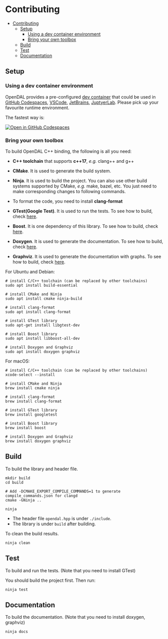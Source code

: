 # Contributing

- [Contributing](#contributing)
  - [Setup](#setup)
    - [Using a dev container environment](#using-a-dev-container-environment)
    - [Bring your own toolbox](#bring-your-own-toolbox)
  - [Build](#build)
  - [Test](#test)
  - [Documentation](#documentation)

## Setup

### Using a dev container environment

OpenDAL provides a pre-configured [dev container](https://containers.dev/) that could be used in [GitHub Codespaces](https://github.com/features/codespaces), [VSCode](https://code.visualstudio.com/), [JetBrains](https://www.jetbrains.com/remote-development/gateway/), [JuptyerLab](https://jupyterlab.readthedocs.io/en/stable/). Please pick up your favourite runtime environment.

The fastest way is:

[![Open in GitHub Codespaces](https://github.com/codespaces/badge.svg)](https://codespaces.new/apache/incubator-opendal?quickstart=1&machine=standardLinux32gb)

### Bring your own toolbox

To build OpenDAL C++ binding, the following is all you need:

- **C++ toolchain** that supports **c++17**, _e.g._ clang++ and g++

- **CMake**. It is used to generate the build system.

- **Ninja**. It is used to build the project. You can also use other build systems supported by CMake, _e.g._ make, bazel, etc. You just need to make corresponding changes to following commands.

- To format the code, you need to install **clang-format**

- **GTest(Google Test)**. It is used to run the tests. To see how to build, check [here](https://github.com/google/googletest).

- **Boost**. It is one dependency of this library. To see how to build, check [here](https://www.boost.org/doc/libs/1_76_0/more/getting_started/unix-variants.html).

- **Doxygen**. It is used to generate the documentation. To see how to build, check [here](https://www.doxygen.nl/manual/install.html).

- **Graphviz**. It is used to generate the documentation with graphs. To see how to build, check [here](https://graphviz.org/download/).

For Ubuntu and Debian:

```shell
# install C/C++ toolchain (can be replaced by other toolchains)
sudo apt install build-essential

# install CMake and Ninja
sudo apt install cmake ninja-build

# install clang-format
sudo apt install clang-format

# install GTest library
sudo apt-get install libgtest-dev

# install Boost library
sudo apt install libboost-all-dev

# install Doxygen and Graphviz
sudo apt install doxygen graphviz
```

For macOS:

```shell
# install C/C++ toolchain (can be replaced by other toolchains)
xcode-select --install

# install CMake and Ninja
brew install cmake ninja

# install clang-format
brew install clang-format

# install GTest library
brew install googletest

# install Boost library
brew install boost

# install Doxygen and Graphviz
brew install doxygen graphviz
```

## Build

To build the library and header file.

```shell
mkdir build
cd build

# Add -DCMAKE_EXPORT_COMPILE_COMMANDS=1 to generate compile_commands.json for clangd
cmake -GNinja .. 

ninja
```

- The header file `opendal.hpp` is under `./include`.
- The library is under `build` after building.

To clean the build results.

```shell
ninja clean
```

## Test

To build and run the tests. (Note that you need to install GTest)

You should build the project first. Then run:

```shell
ninja test
```

## Documentation

To build the documentation. (Note that you need to install doxygen, graphviz)

```shell
ninja docs
```
